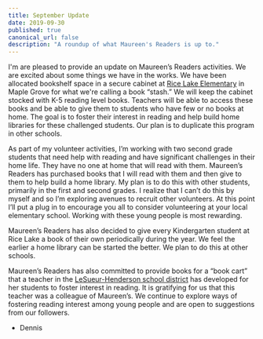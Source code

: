 ```yaml
---
title: September Update
date: 2019-09-30
published: true
canonical_url: false
description: "A roundup of what Maureen's Readers is up to."
---
```


I'm are pleased to provide an update on Maureen’s Readers activities. We are excited about some things we have in the works. We have been allocated bookshelf space in a secure cabinet at [Rice Lake Elementary](http://schools.district279.org/rl/) in Maple Grove for what we're calling a book “stash.” We will keep the cabinet stocked with K-5 reading level books. Teachers will be able to access these books and be able to give them to students who have few or no books at home. The goal is to foster their interest in reading and help build home libraries for these challenged students. Our plan is to duplicate this program in other schools.

As part of my volunteer activities, I’m working with two second grade students that need help with reading and have significant challenges in their home life. They have no one at home that will read with them. Maureen’s Readers has purchased books that I will read with them and then give to them to help build a home library. My plan is to do this with other students, primarily in the first and second grades. I realize that I can’t do this by myself and so I’m exploring avenues to recruit other volunteers. At this point I’ll put a plug in to encourage you all to consider volunteering at your local elementary school. Working with these young people is most rewarding. 

Maureen’s Readers has also decided to give every Kindergarten student at Rice Lake a book of their own periodically during the year. We feel the earlier a home library can be started the better. We plan to do this at other schools.

Maureen’s Readers has also committed to provide books for a “book cart” that a teacher in the [LeSueur-Henderson school district](http://isd2397.org) has developed for her students to foster interest in reading. It is gratifying for us that this teacher was a colleague of Maureen’s. We continue to explore ways of fostering reading interest among young people and are open to suggestions from our followers.

- Dennis